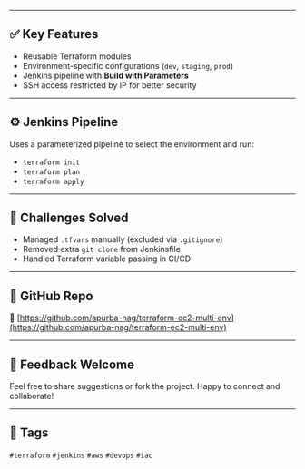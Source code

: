 
---

## ✅ Key Features

- Reusable Terraform modules  
- Environment-specific configurations (`dev`, `staging`, `prod`)  
- Jenkins pipeline with **Build with Parameters**  
- SSH access restricted by IP for better security  

---

## ⚙️ Jenkins Pipeline

Uses a parameterized pipeline to select the environment and run:

- `terraform init`
- `terraform plan`
- `terraform apply`

---

## 🧠 Challenges Solved

- Managed `.tfvars` manually (excluded via `.gitignore`)  
- Removed extra `git clone` from Jenkinsfile  
- Handled Terraform variable passing in CI/CD  

---

## 📎 GitHub Repo

🔗 [https://github.com/apurba-nag/terraform-ec2-multi-env](https://github.com/apurba-nag/terraform-ec2-multi-env)

---

## 💬 Feedback Welcome

Feel free to share suggestions or fork the project. Happy to connect and collaborate!

---

## 🔖 Tags

`#terraform` `#jenkins` `#aws` `#devops` `#iac`
